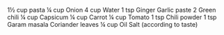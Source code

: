 1½ cup  pasta
¼ cup Onion
4 cup Water
1 tsp Ginger Garlic paste
2 Green chili
¼ cup Capsicum
¼ cup Carrot 
¼ cup Tomato 
1 tsp Chili powder
1 tsp Garam masala
Coriander leaves
¼ cup Oil
 Salt (according to taste)